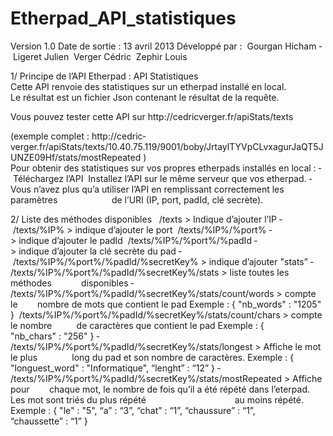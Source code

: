 Etherpad_API_statistiques
=========================
Version 1.0
Date de sortie : 13 avril 2013
Développé par :
­ Gourgan Hicham
­ Ligeret Julien
­ Verger Cédric
­ Zephir Louis


1/ Principe de l’API
Etherpad : API Statistiques
Cette API renvoie des statistiques sur un etherpad installé en local.
Le résultat est un fichier Json contenant le résultat de la requête.

Vous pouvez tester cette API sur http://cedric­verger.fr/apiStats/texts

(exemple complet :
http://cedric­verger.fr/apiStats/texts/10.40.75.119/9001/boby/JrtaylTYVpCLvxagurJaQT5J
UNZE09Hf/stats/mostRepeated
)
Pour obtenir des statistiques sur vos propres etherpads installés en local :
­ Téléchargez l’API
­ Installez l’API sur le même serveur que vos etherpad.
­ Vous n’avez plus qu’a utiliser l’API en remplissant correctement les paramètres                     
de l’URI (IP, port, padId, clé secrète).

2/ Liste des méthodes disponibles
­  /texts ­­> Indique d’ajouter l’IP
­ /texts/%IP% ­­> indique d’ajouter le port
­ /texts/%IP%/%port% ­­> indique d’ajouter le padId
­ /texts/%IP%/%port%/%padId ­­> indique d’ajouter la clé secrète du pad
­ /texts/%IP%/%port%/%padId/%secretKey% ­­> indique d’ajouter "stats”
­ /texts/%IP%/%port%/%padId/%secretKey%/stats ­­> liste toutes les méthodes           
disponibles
­ /texts/%IP%/%port%/%padId/%secretKey%/stats/count/words ­> compte le       
nombre de mots que contient le pad
Exemple :
{
"nb_words" : "1205"
}
­ /texts/%IP%/%port%/%padId/%secretKey%/stats/count/chars ­> compte le nombre         
de caractères que contient le pad
Exemple :
{
"nb_chars" : "256"
}
­ /texts/%IP%/%port%/%padId/%secretKey%/stats/longest ­> Affiche le mot le plus             
long du pad et son nombre de caractères.
Exemple :
{
"longuest_word" : "Informatique",
“lenght” : “12”
}
­ /texts/%IP%/%port%/%padId/%secretKey%/stats/mostRepeated ­> Affiche pour       
chaque mot, le nombre de fois qu’il a été répété dans l’eterpad. Les mot sont triés du plus répété                                   
au moins répété.
Exemple :
{
"le" : "5",
“a” : “3”,
“chat” : “1”,
“chaussure” : “1”,
“chaussette” : “1”
}
